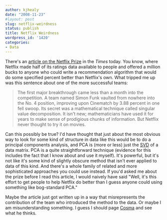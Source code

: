 ```yaml
---
author: kjhealy
date: "2008-11-23"
#layout: post
slug: netflix-weirdness
status: publish
title: Netflix Weirdness
wordpress_id: '1420'
categories:
- Data
---
```


There's an [article on the Netflix Prize](http://www.nytimes.com/2008/11/23/magazine/23Netflix-t.html?partner=permalink&exprod=permalink) in the *Times* today. You know, where Netflix made half of its ratings data available to people and offered a million bucks to anyone who could write a recommendation algorithm that would do some specified percent better than Netflix's own. What tripped me up was this sentence about one of the more successful teams:

> The first major breakthrough came less than a month into the competition. A team named Simon Funk vaulted from nowhere into the No. 4 position, improving upon Cinematch by 3.88 percent in one fell swoop. Its secret was a mathematical technique called singular value decomposition. It isn't new; mathematicians have used it for years to make sense of prodigious chunks of information. But Netflix never thought to try it on movies.

Can this possibly be true? I'd have thought that just about the most obvious way to look for some kind of structure in data like this would be to do a principal components analysis, and PCA is (more or less) just the [SVD](http://en.wikipedia.org/wiki/Singular_value_decomposition) of a data matrix. PCA is a quite straightforward technique (evidence for this includes the fact that I know about and use it myself). It's powerful, but it's not like it's some kind of slightly obscure method that isn't ever applied to data of this kind. And there's a whole family of related and more sophisticated approaches you could use instead. If you'd asked me about the prize before I read this article, I would naively have said "Well, it's this effort to get people to help Netflix do better than I guess anyone could using something like bog-standard PCA."

Maybe the article just got written up in a way that misrepresents the contribution of the team who introduced the method to the data. Or maybe I am misunderstanding something. I guess I should page [Cosma](http://www.cscs.umich.edu/~crshalizi/weblog/%20http://www.cscs.umich.edu/~crshalizi/weblog/) and see what he thinks.
